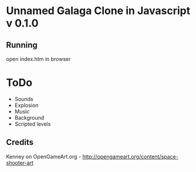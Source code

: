 # Unnamed Galaga Clone in Javascript v 0.1.0

## Running

open index.htm in browser

# ToDo

- Sounds
- Explosion
- Music
- Background
- Scripted levels

## Credits

Kenney on OpenGameArt.org - http://opengameart.org/content/space-shooter-art
